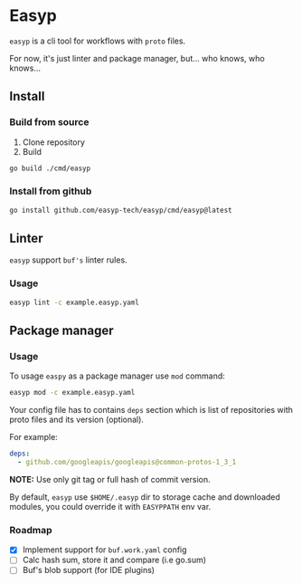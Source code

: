 # Easyp

`easyp` is a cli tool for workflows with `proto` files.

For now, it's just linter and package manager, but... who knows, who knows...

## Install

### Build from source

1. Clone repository
2. Build
```bash
go build ./cmd/easyp
```

### Install from github

```bash
go install github.com/easyp-tech/easyp/cmd/easyp@latest
```

## Linter

`easyp` support `buf's` linter rules.

### Usage

```bash
easyp lint -c example.easyp.yaml
```

## Package manager

### Usage

To usage `easpy` as a package manager use `mod` command:

```bash
easyp mod -c example.easyp.yaml
```

Your config file has to contains `deps` section which is list of repositories with proto files and its version (optional).

For example:

```yaml
deps:
  - github.com/googleapis/googleapis@common-protos-1_3_1
```

**NOTE:** Use only git tag or full hash of commit version.

By default, `easyp` use `$HOME/.easyp` dir to storage cache and downloaded modules, you could override it with `EASYPPATH` env var.

### Roadmap

* [x] Implement support for `buf.work.yaml` config
* [ ] Calc hash sum, store it and compare (i.e go.sum)
* [ ] Buf's blob support (for IDE plugins)
